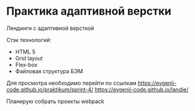 # Практика адаптивной верстки

Лендинги с адаптивной версткой

Стэк технологий:
- HTML 5
- Grid layout
- Flex-box
- Файловая структура БЭМ

Для просмотра необходимо перейти по ссылкам
https://evgenii-code.github.io/praktikum/sprint-4/
https://evgenii-code.github.io/landie/

Планирую собрать проекты webpack
